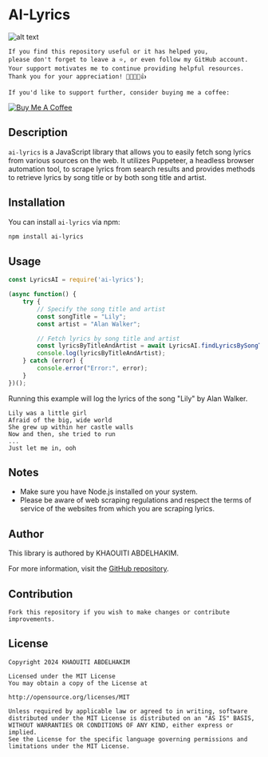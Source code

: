 # AI-Lyrics
![alt text](https://github.com/khaouitiabdelhakim/AILyrics-JS/blob/main/LyricsAI.png)

```
If you find this repository useful or it has helped you,
please don't forget to leave a ⭐️, or even follow my GitHub account.
Your support motivates me to continue providing helpful resources.
Thank you for your appreciation! 🌟🚀💖😊👍

If you'd like to support further, consider buying me a coffee:
```
[![Buy Me A Coffee](https://img.shields.io/badge/Buy%20Me%20A%20Coffee--yellow.svg?style=for-the-badge&logo=buy-me-a-coffee)](https://www.buymeacoffee.com/kh.abdelhakim)

## Description

`ai-lyrics` is a JavaScript library that allows you to easily fetch song lyrics from various sources on the web. It utilizes Puppeteer, a headless browser automation tool, to scrape lyrics from search results and provides methods to retrieve lyrics by song title or by both song title and artist.

## Installation

You can install `ai-lyrics` via npm:

```bash
npm install ai-lyrics
```

## Usage

```javascript
const LyricsAI = require('ai-lyrics');

(async function() {
    try {
        // Specify the song title and artist
        const songTitle = "Lily";
        const artist = "Alan Walker";

        // Fetch lyrics by song title and artist
        const lyricsByTitleAndArtist = await LyricsAI.findLyricsBySongTitleAndArtist(songTitle, artist);
        console.log(lyricsByTitleAndArtist);
    } catch (error) {
        console.error("Error:", error);
    }
})();
```

Running this example will log the lyrics of the song "Lily" by Alan Walker.
```
Lily was a little girl
Afraid of the big, wide world
She grew up within her castle walls
Now and then, she tried to run
...
Just let me in, ooh
```


## Notes

- Make sure you have Node.js installed on your system.
- Please be aware of web scraping regulations and respect the terms of service of the websites from which you are scraping lyrics.


## Author

This library is authored by KHAOUITI ABDELHAKIM.

For more information, visit the [GitHub repository](https://github.com/khaouitiabdelhakim/AILyrics-JS).

## Contribution

```
Fork this repository if you wish to make changes or contribute improvements.
```

## License

```
Copyright 2024 KHAOUITI ABDELHAKIM

Licensed under the MIT License
You may obtain a copy of the License at

http://opensource.org/licenses/MIT

Unless required by applicable law or agreed to in writing, software
distributed under the MIT License is distributed on an "AS IS" BASIS,
WITHOUT WARRANTIES OR CONDITIONS OF ANY KIND, either express or implied.
See the License for the specific language governing permissions and
limitations under the MIT License.
```
